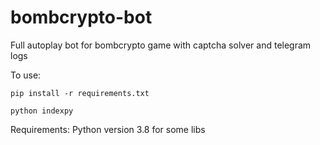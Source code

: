 # bombcrypto-bot
Full autoplay bot for bombcrypto game with captcha solver and telegram logs

To use:
  
  `pip install -r requirements.txt`
  
  `python indexpy`

Requirements:
Python version 3.8 for some libs
